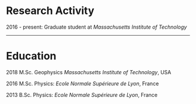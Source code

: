# Research Activity

2016 - present: Graduate student at *Massachusetts Institute of Technology*

---

# Education

2018    M.Sc. Geophysics *Massachusetts Institute of Technology*, USA

2016	M.Sc. Physics:	*Ecole Normale Supérieure de Lyon*, France

2013	B.Sc. Physics:	*Ecole Normale Supérieure de Lyon*, France
